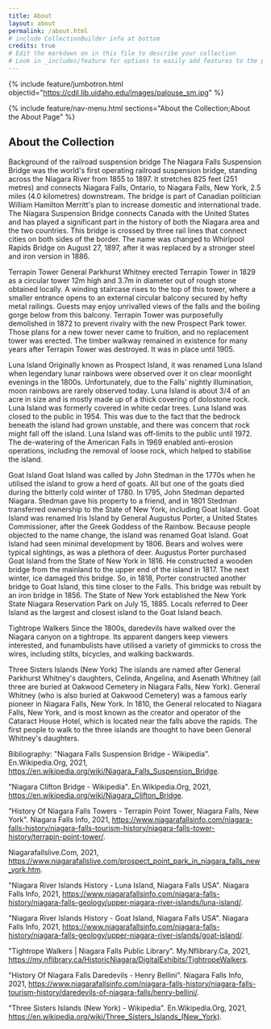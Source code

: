 ```yaml
---
title: About
layout: about
permalink: /about.html
# include CollectionBuilder info at bottom
credits: true
# Edit the markdown on in this file to describe your collection
# Look in _includes/feature for options to easily add features to the page
---
```


{% include feature/jumbotron.html objectid="https://cdil.lib.uidaho.edu/images/palouse_sm.jpg" %}

{% include feature/nav-menu.html sections="About the Collection;About the About Page" %}

## About the Collection

Background of the railroad suspension bridge
The Niagara Falls Suspension Bridge was the world's first operating railroad suspension bridge, standing across the Niagara River from 1855 to 1897. It stretches 825 feet (251 metres) and connects Niagara Falls, Ontario, to Niagara Falls, New York, 2.5 miles (4.0 kilometres) downstream. The bridge is part of Canadian politician William Hamilton Merritt's plan to increase domestic and international trade.
The Niagara Suspension Bridge connects Canada with the United States and has played a significant part in the history of both the Niagara area and the two countries. This bridge is crossed by three rail lines that connect cities on both sides of the border.
The name was changed to Whirlpool Rapids Bridge on August 27, 1897, after it was replaced by a stronger steel and iron version in 1886.

Terrapin Tower
General Parkhurst Whitney erected Terrapin Tower in 1829 as a circular tower 12m high and 3.7m in diameter out of rough stone obtained locally. A winding staircase rises to the top of this tower, where a smaller entrance opens to an external circular balcony secured by hefty metal railings. Guests may enjoy unrivalled views of the falls and the boiling gorge below from this balcony. Terrapin Tower was purposefully demolished in 1872 to prevent rivalry with the new Prospect Park tower. Those plans for a new tower never came to fruition, and no replacement tower was erected.
The timber walkway remained in existence for many years after Terrapin Tower was destroyed. It was in place until 1905.


Luna Island
Originally known as Prospect Island, it was renamed Luna Island when legendary lunar rainbows were observed over it on clear moonlight evenings in the 1800s. Unfortunately, due to the Falls' nightly illumination, moon rainbows are rarely observed today.
Luna Island is about 3/4 of an acre in size and is mostly made up of a thick covering of dolostone rock. Luna Island was formerly covered in white cedar trees.
Luna Island was closed to the public in 1954. This was due to the fact that the bedrock beneath the island had grown unstable, and there was concern that rock might fall off the island. Luna Island was off-limits to the public until 1972. The de-watering of the American Falls in 1969 enabled anti-erosion operations, including the removal of loose rock, which helped to stabilise the island.

Goat Island
Goat Island was called by John Stedman in the 1770s when he utilised the island to grow a herd of goats. All but one of the goats died during the bitterly cold winter of 1780. In 1795, John Stedman departed Niagara. Stedman gave his property to a friend, and in 1801 Stedman transferred ownership to the State of New York, including Goat Island.
Goat Island was renamed Iris Island by General Augustus Porter, a United States Commissioner, after the Greek Goddess of the Rainbow. Because people objected to the name change, the island was renamed Goat Island. Goat Island had seen minimal development by 1806. Bears and wolves were typical sightings, as was a plethora of deer. Augustus Porter purchased Goat Island from the State of New York in 1816. He constructed a wooden bridge from the mainland to the upper end of the island in 1817. The next winter, ice damaged this bridge. So, in 1818, Porter constructed another bridge to Goat Island, this time closer to the Falls. This bridge was rebuilt by an iron bridge in 1856. The State of New York established the New York State Niagara Reservation Park on July 15, 1885. Locals referred to Deer Island as the largest and closest island to the Goat Island beach.


Tightrope Walkers
Since the 1800s, daredevils have walked over the Niagara canyon on a tightrope. Its apparent dangers keep viewers interested, and funambulists have utilised a variety of gimmicks to cross the wires, including stilts, bicycles, and walking backwards.


Three Sisters Islands (New York)
The islands are named after General Parkhurst Whitney's daughters, Celinda, Angelina, and Asenath Whitney (all three are buried at Oakwood Cemetery in Niagara Falls, New York). General Whitney (who is also buried at Oakwood Cemetery) was a famous early pioneer in Niagara Falls, New York. In 1810, the General relocated to Niagara Falls, New York, and is most known as the creator and operator of the Cataract House Hotel, which is located near the falls above the rapids. The first people to walk to the three islands are thought to have been General Whitney's daughters.




Bibliography:
 "Niagara Falls Suspension Bridge - Wikipedia". En.Wikipedia.Org, 2021, https://en.wikipedia.org/wiki/Niagara_Falls_Suspension_Bridge. 

"Niagara Clifton Bridge - Wikipedia". En.Wikipedia.Org, 2021, https://en.wikipedia.org/wiki/Niagara_Clifton_Bridge. 

"History Of Niagara Falls Towers - Terrapin Point Tower, Niagara Falls, New York". Niagara Falls Info, 2021, https://www.niagarafallsinfo.com/niagara-falls-history/niagara-falls-tourism-history/niagara-falls-tower-history/terrapin-point-tower/. 

Niagarafallslive.Com, 2021, https://www.niagarafallslive.com/prospect_point_park_in_niagara_falls_new_york.htm. 

"Niagara River Islands History - Luna Island, Niagara Falls USA". Niagara Falls Info, 2021, https://www.niagarafallsinfo.com/niagara-falls-history/niagara-falls-geology/upper-niagara-river-islands/luna-island/. 

"Niagara River Islands History - Goat Island, Niagara Falls USA". Niagara Falls Info, 2021, https://www.niagarafallsinfo.com/niagara-falls-history/niagara-falls-geology/upper-niagara-river-islands/goat-island/. 

"Tightrope Walkers | Niagara Falls Public Library". My.Nflibrary.Ca, 2021, https://my.nflibrary.ca/HistoricNiagara/DigitalExhibits/TightropeWalkers. 

"History Of Niagara Falls Daredevils - Henry Bellini". Niagara Falls Info, 2021, https://www.niagarafallsinfo.com/niagara-falls-history/niagara-falls-tourism-history/daredevils-of-niagara-falls/henry-bellini/. 

"Three Sisters Islands (New York) - Wikipedia". En.Wikipedia.Org, 2021, https://en.wikipedia.org/wiki/Three_Sisters_Islands_(New_York). 

